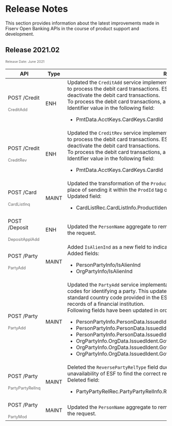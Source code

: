 # Release Notes

This section provides information about the latest improvements made in Fiserv Open Banking APIs in the course of product support and development.

## Release 2021.02

<span style="color: #666; font-weight: normal; font-size: 75%; "> Release Date: June 2021 </span>
  <br/>
 <html> 
  <table style="width: 100%;margin-left: 0;margin-right: auto;">
            <thead>
                <tr>
                    <th>API</th>
                    <th>Type</th>
                    <th>Release Details</th>
                </tr>
            </thead>
            <tbody>                
                <tr>
                  <td>POST /Credit  <br> <br> <span style="font-size: 80%; color: #666;">CreditAdd</span></td>
                    <td>ENH</td>
                    <td>Updated the <code>CreditAdd</code> service implementation of Cleartouch core to enable a service provider to process the debit card transactions. ESF can configure the environment to activate or deactivate the debit card transactions. <br/> To process the debit card transactions, a service provider needs to pass the Debit Card Identifier value in the following field:
                        <ul>
                          <li> PmtData.AcctKeys.CardKeys.CardId </li>
                        </ul> 
                  </td>
                </tr>
                <tr>
                    <td>POST /Credit  <br> <br> <span style="font-size: 80%; color: #666;">CreditRev</span></td>
                      <td>ENH</td>
                      <td>Updated the <code>CreditRev</code> service implementation of Cleartouch core to enable a service provider to process the debit card transactions. ESF can configure the environment to activate or deactivate the debit card transactions. <br/> To process the debit card transactions, a service provider needs to pass the Debit Card Identifier value in the following field:
                          <ul>
                              <li>PmtData.AcctKeys.CardKeys.CardId</li>
                          </ul> 
                    </td>
              </tr>
                <tr>
                    <td>POST /Card  <br> <br> <span style="font-size: 80%; color: #666;">CardListInq</span></td>
                      <td>MAINT</td>
                      <td>Updated the transformation of the <code>ProductIdent</code> field to send the ISO number in a new field in place of sending it within the <code>ProdId</code> tag of the AcctListInq message.<br/> Updated field:
                          <ul>
                              <li>CardListRec.CardListInfo.ProductIdent</li>                              
                          </ul> 
                    </td>
                 </tr>                   
               <td>POST /Deposit  <br> <br> <span style="font-size: 80%; color: #666;">DepositApplAdd</span></td>
                    <td>ENH</td>
                    <td>Updated the <code>PersonName</code> aggregate to remove the dependency on  submitting PostAddr field in the request. </td>
               </tr>
              <tr>
                    <td>POST /Party  <br> <br> <span style="font-size: 80%; color: #666;">PartyAdd</span></td>
                      <td>MAINT</td>
                      <td>Added <code>IsAlienInd</code> as a new field to indicate whether the status of a party is alien  or not.<br/> Added fields:
                          <ul>
                              <li>PersonPartyInfo/IsAlienInd</li>
                              <li>OrgPartyInfo/IsAlienInd</li>
                          </ul> 
                    </td>
                 </tr>
                  <tr>
                    <td>POST /Party  <br> <br> <span style="font-size: 80%; color: #666;">PartyAdd</span></td>
                      <td>MAINT</td>
                      <td>Updated the <code>PartyAdd</code> service implementation for Precision core to support foreign country codes for identifying a party. This update transforms the issue identifier country code to the standard country code provided in the ESF transfer rule (Xref) to match with the country code records of a financial institution. <br/> Following fields have been updated in order to execute this change:
                          <ul>
                              <li>PersonPartyInfo.PersonData.IssuedIdent.GovIssuedIdent.CountryCode</li>
                              <li>PersonPartyInfo.PersonData.IssuedIdent.GovIssuedIdent.CountryCode.CountryCodeSource</li>
                              <li>PersonPartyInfo.PersonData.IssuedIdent.GovIssuedIdent.CountryCode.CountryCodeValue</li>
                              <li>OrgPartyInfo.OrgData.IssuedIdent.GovIssuedIdent.CountryCode</li>
                              <li>OrgPartyInfo.OrgData.IssuedIdent.GovIssuedIdent.CountryCode.CountryCodeSource</li>
                              <li>OrgPartyInfo.OrgData.IssuedIdent.GovIssuedIdent.CountryCode.CountryCodeValue</li>
                          </ul> 
                    </td>
                 </tr>
                <tr>
                    <td>POST /Party  <br> <br> <span style="font-size: 80%; color: #666;">PartyPartyRelInq</span></td>
                      <td>MAINT</td>
                      <td>Deleted the <code>ReversePartyRelType</code> field due to inaccurate reverse relationship transformation and unavailability of ESF to find the correct relationship between the parties. <br/> Deleted field:
                          <ul>
                              <li>PartyPartyRelRec.PartyPartyRelInfo.RelPartyRef.ReversePartyRelType</li>                              
                          </ul> 
                    </td>
                 </tr> 
                <tr>
                    <td>POST /Party  <br> <br> <span style="font-size: 80%; color: #666;">PartyMod</span></td>
                      <td>MAINT</td>
                      <td>Updated the <code>PersonName</code> aggregate to remove the dependency on  submitting <code>PostAddr</code> field in the request. </td>
                 </tr> 
            </tbody>
        </table>
 </html>